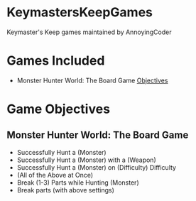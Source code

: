 # KeymastersKeepGames
Keymaster's Keep games maintained by AnnoyingCoder

# Games Included
- Monster Hunter World: The Board Game [Objectives](#Monster-Hunter-World:-The-Board-Game)

# Game Objectives
## Monster Hunter World: The Board Game
- Successfully Hunt a (Monster)
- Successfully Hunt a (Monster) with a (Weapon)
- Successfully Hunt a (Monster) on (Difficulty) Difficulty
- (All of the Above at Once)
- Break (1-3) Parts while Hunting (Monster)
- Break parts (with above settings)